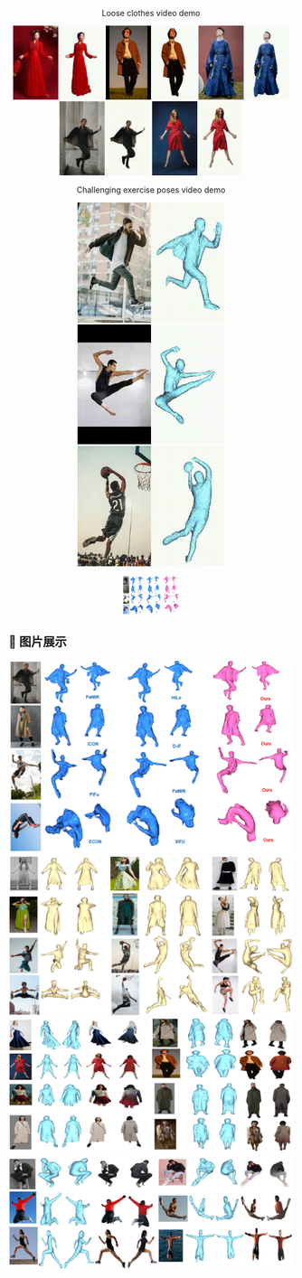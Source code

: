 <p align="center">
  Loose clothes video demo
</p>


<p align="center">
  <img src="examples/output.gif" width="160" alt="Demo 1">
  <img src="examples/output4.gif" width="160" alt="Demo 3">
  <img src="examples/output2.gif" width="160" alt="Demo 3">
  <img src="examples/b.gif" width="160" alt="Demo 2">
  <img src="examples/a.gif" width="160" alt="Demo 2">
</p>

<p align="center">
  Challenging exercise poses video demo
</p>

<p align="center">
  <img src="examples/d.gif" width="260" alt="Demo 1">
  <img src="examples/output3.gif" width="260" alt="Demo 3">
  <img src="examples/c.gif" width="260" alt="Demo 3">
</p>
<p align="center">
  <img src="examples/comparsion.PNG" width="100" alt="Demo 1">
</p>

## 📸 图片展示
![Image 1](examples/comparsion.PNG)
![Image 2](examples/pose.PNG)
![Image 3](examples/colors_loose.PNG)
![Image 4](examples/colors_pose.PNG)
